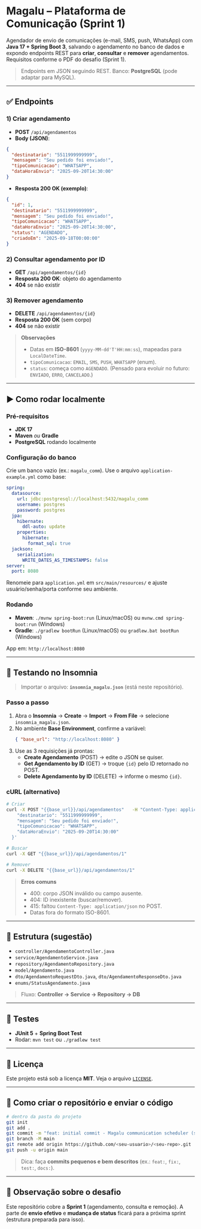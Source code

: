 # Magalu – Plataforma de Comunicação (Sprint 1)

Agendador de envio de comunicações (e-mail, SMS, push, WhatsApp) com **Java 17 + Spring Boot 3**, salvando o agendamento no banco de dados e expondo endpoints REST para **criar**, **consultar** e **remover** agendamentos. Requisitos conforme o PDF do desafio (Sprint 1).

> Endpoints em JSON seguindo REST. Banco: **PostgreSQL** (pode adaptar para MySQL).

---

## ✅ Endpoints

### 1) Criar agendamento
- **POST** `/api/agendamentos`
- **Body (JSON)**:
```json
{
  "destinatario": "5511999999999",
  "mensagem": "Seu pedido foi enviado!",
  "tipoComunicacao": "WHATSAPP",
  "dataHoraEnvio": "2025-09-20T14:30:00"
}
```
- **Resposta 200 OK (exemplo)**:
```json
{
  "id": 1,
  "destinatario": "5511999999999",
  "mensagem": "Seu pedido foi enviado!",
  "tipoComunicacao": "WHATSAPP",
  "dataHoraEnvio": "2025-09-20T14:30:00",
  "status": "AGENDADO",
  "criadoEm": "2025-09-18T00:00:00"
}
```

### 2) Consultar agendamento por ID
- **GET** `/api/agendamentos/{id}`
- **Resposta 200 OK**: objeto do agendamento
- **404** se não existir

### 3) Remover agendamento
- **DELETE** `/api/agendamentos/{id}`
- **Resposta 200 OK** (sem corpo)
- **404** se não existir

> **Observações**
> - Datas em **ISO-8601** (`yyyy-MM-dd'T'HH:mm:ss`), mapeadas para `LocalDateTime`.
> - `tipoComunicacao`: `EMAIL`, `SMS`, `PUSH`, `WHATSAPP` (enum).
> - `status`: começa como `AGENDADO`. (Pensado para evoluir no futuro: `ENVIADO`, `ERRO`, `CANCELADO`.)

---

## ▶️ Como rodar localmente

### Pré-requisitos
- **JDK 17**
- **Maven** _ou_ **Gradle**
- **PostgreSQL** rodando localmente

### Configuração do banco
Crie um banco vazio (ex.: `magalu_comm`). Use o arquivo `application-example.yml` como base:

```yaml
spring:
  datasource:
    url: jdbc:postgresql://localhost:5432/magalu_comm
    username: postgres
    password: postgres
  jpa:
    hibernate:
      ddl-auto: update
    properties:
      hibernate:
        format_sql: true
  jackson:
    serialization:
      WRITE_DATES_AS_TIMESTAMPS: false
server:
  port: 8080
```

Renomeie para `application.yml` em `src/main/resources/` e ajuste usuário/senha/porta conforme seu ambiente.

### Rodando
- **Maven**: `./mvnw spring-boot:run` (Linux/macOS) ou `mvnw.cmd spring-boot:run` (Windows)
- **Gradle**: `./gradlew bootRun` (Linux/macOS) ou `gradlew.bat bootRun` (Windows)

App em: `http://localhost:8080`

---

## 🧪 Testando no Insomnia

> Importar o arquivo: **`insomnia_magalu.json`** (está neste repositório).

### Passo a passo
1. Abra o **Insomnia** → **Create** → **Import** → **From File** → selecione `insomnia_magalu.json`.
2. No ambiente **Base Environment**, confirme a variável:  
   ```json
   { "base_url": "http://localhost:8080" }
   ```
3. Use as 3 requisições já prontas:
   - **Create Agendamento** (POST) → edite o JSON se quiser.
   - **Get Agendamento by ID** (GET) → troque `{id}` pelo ID retornado no POST.
   - **Delete Agendamento by ID** (DELETE) → informe o mesmo `{id}`.

### cURL (alternativo)
```bash
# Criar
curl -X POST "{{base_url}}/api/agendamentos"   -H "Content-Type: application/json"   -d '{
    "destinatario": "5511999999999",
    "mensagem": "Seu pedido foi enviado!",
    "tipoComunicacao": "WHATSAPP",
    "dataHoraEnvio": "2025-09-20T14:30:00"
  }'

# Buscar
curl -X GET "{{base_url}}/api/agendamentos/1"

# Remover
curl -X DELETE "{{base_url}}/api/agendamentos/1"
```

> **Erros comuns**
> - 400: corpo JSON inválido ou campo ausente.
> - 404: ID inexistente (buscar/remover).
> - 415: faltou `Content-Type: application/json` no POST.
> - Datas fora do formato ISO-8601.

---

## 🧩 Estrutura (sugestão)

- `controller/AgendamentoController.java`  
- `service/AgendamentoService.java`  
- `repository/AgendamentoRepository.java`  
- `model/Agendamento.java`  
- `dto/AgendamentoRequestDto.java`, `dto/AgendamentoResponseDto.java`  
- `enums/StatusAgendamento.java`

> Fluxo: **Controller → Service → Repository → DB**

---

## 🧪 Testes
- **JUnit 5** + **Spring Boot Test**
- Rodar: `mvn test` ou `./gradlew test`

---

## 📝 Licença
Este projeto está sob a licença **MIT**. Veja o arquivo [`LICENSE`](./LICENSE).

---

## 🚀 Como criar o repositório e enviar o código

```bash
# dentro da pasta do projeto
git init
git add .
git commit -m "feat: initial commit - Magalu communication scheduler (sprint 1)"
git branch -M main
git remote add origin https://github.com/<seu-usuario>/<seu-repo>.git
git push -u origin main
```

> Dica: faça **commits pequenos e bem descritos** (ex.: `feat:`, `fix:`, `test:`, `docs:`).

---

## 📌 Observação sobre o desafio
Este repositório cobre a **Sprint 1** (agendamento, consulta e remoção). A parte de **envio efetivo** e **mudança de status** ficará para a próxima sprint (estrutura preparada para isso).
